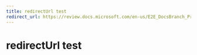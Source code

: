 ```yaml
---
title: redirectUrl test
redirect_url: https://review.docs.microsoft.com/en-us/E2E_DocsBranch_Prod_Dynamic/B?branch=TopicLevel-OtherLocales
---
```

# redirectUrl test
 
